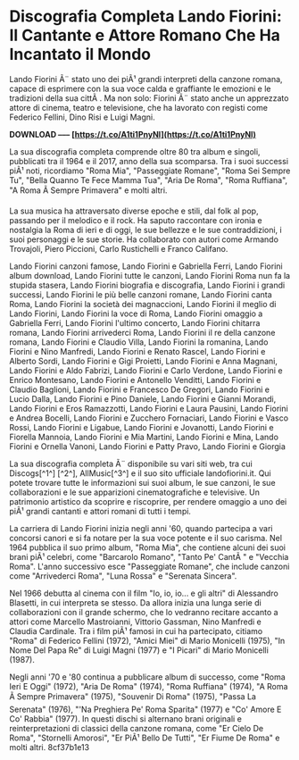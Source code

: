 
 
# Discografia Completa Lando Fiorini: Il Cantante e Attore Romano Che Ha Incantato il Mondo
 
Lando Fiorini Ã¨ stato uno dei piÃ¹ grandi interpreti della canzone romana, capace di esprimere con la sua voce calda e graffiante le emozioni e le tradizioni della sua cittÃ . Ma non solo: Fiorini Ã¨ stato anche un apprezzato attore di cinema, teatro e televisione, che ha lavorato con registi come Federico Fellini, Dino Risi e Luigi Magni.
 
**DOWNLOAD ––– [https://t.co/A1ti1PnyNl](https://t.co/A1ti1PnyNl)**


 
La sua discografia completa comprende oltre 80 tra album e singoli, pubblicati tra il 1964 e il 2017, anno della sua scomparsa. Tra i suoi successi piÃ¹ noti, ricordiamo "Roma Mia", "Passeggiate Romane", "Roma Sei Sempre Tu", "Bella Quanno Te Fece Mamma Tua", "Aria De Roma", "Roma Ruffiana", "A Roma Ã Sempre Primavera" e molti altri.
 
La sua musica ha attraversato diverse epoche e stili, dal folk al pop, passando per il melodico e il rock. Ha saputo raccontare con ironia e nostalgia la Roma di ieri e di oggi, le sue bellezze e le sue contraddizioni, i suoi personaggi e le sue storie. Ha collaborato con autori come Armando Trovajoli, Piero Piccioni, Carlo Rustichelli e Franco Califano.
 
Lando Fiorini canzoni famose,  Lando Fiorini e Gabriella Ferri,  Lando Fiorini album download,  Lando Fiorini tutte le canzoni,  Lando Fiorini Roma nun fa la stupida stasera,  Lando Fiorini biografia e discografia,  Lando Fiorini i grandi successi,  Lando Fiorini le più belle canzoni romane,  Lando Fiorini canta Roma,  Lando Fiorini la società dei magnaccioni,  Lando Fiorini il meglio di Lando Fiorini,  Lando Fiorini la voce di Roma,  Lando Fiorini omaggio a Gabriella Ferri,  Lando Fiorini l'ultimo concerto,  Lando Fiorini chitarra romana,  Lando Fiorini arrivederci Roma,  Lando Fiorini il re della canzone romana,  Lando Fiorini e Claudio Villa,  Lando Fiorini la romanina,  Lando Fiorini e Nino Manfredi,  Lando Fiorini e Renato Rascel,  Lando Fiorini e Alberto Sordi,  Lando Fiorini e Gigi Proietti,  Lando Fiorini e Anna Magnani,  Lando Fiorini e Aldo Fabrizi,  Lando Fiorini e Carlo Verdone,  Lando Fiorini e Enrico Montesano,  Lando Fiorini e Antonello Venditti,  Lando Fiorini e Claudio Baglioni,  Lando Fiorini e Francesco De Gregori,  Lando Fiorini e Lucio Dalla,  Lando Fiorini e Pino Daniele,  Lando Fiorini e Gianni Morandi,  Lando Fiorini e Eros Ramazzotti,  Lando Fiorini e Laura Pausini,  Lando Fiorini e Andrea Bocelli,  Lando Fiorini e Zucchero Fornaciari,  Lando Fiorini e Vasco Rossi,  Lando Fiorini e Ligabue,  Lando Fiorini e Jovanotti,  Lando Fiorini e Fiorella Mannoia,  Lando Fiorini e Mia Martini,  Lando Fiorini e Mina,  Lando Fiorini e Ornella Vanoni,  Lando Fiorini e Patty Pravo,  Lando Fiorini e Giorgia
 
La sua discografia completa Ã¨ disponibile su vari siti web, tra cui Discogs[^1^] [^2^], AllMusic[^3^] e il suo sito ufficiale landofiorini.it. Qui potete trovare tutte le informazioni sui suoi album, le sue canzoni, le sue collaborazioni e le sue apparizioni cinematografiche e televisive. Un patrimonio artistico da scoprire e riscoprire, per rendere omaggio a uno dei piÃ¹ grandi cantanti e attori romani di tutti i tempi.
  
La carriera di Lando Fiorini inizia negli anni '60, quando partecipa a vari concorsi canori e si fa notare per la sua voce potente e il suo carisma. Nel 1964 pubblica il suo primo album, "Roma Mia", che contiene alcuni dei suoi brani piÃ¹ celebri, come "Barcarolo Romano", "Tanto Pe' CantÃ " e "Vecchia Roma". L'anno successivo esce "Passeggiate Romane", che include canzoni come "Arrivederci Roma", "Luna Rossa" e "Serenata Sincera".
 
Nel 1966 debutta al cinema con il film "Io, io, io... e gli altri" di Alessandro Blasetti, in cui interpreta se stesso. Da allora inizia una lunga serie di collaborazioni con il grande schermo, che lo vedranno recitare accanto a attori come Marcello Mastroianni, Vittorio Gassman, Nino Manfredi e Claudia Cardinale. Tra i film piÃ¹ famosi in cui ha partecipato, citiamo "Roma" di Federico Fellini (1972), "Amici Miei" di Mario Monicelli (1975), "In Nome Del Papa Re" di Luigi Magni (1977) e "I Picari" di Mario Monicelli (1987).
 
Negli anni '70 e '80 continua a pubblicare album di successo, come "Roma Ieri E Oggi" (1972), "Aria De Roma" (1974), "Roma Ruffiana" (1974), "A Roma Ã Sempre Primavera" (1975), "Souvenir Di Roma" (1975), "Passa La Serenata" (1976), "'Na Preghiera Pe' Roma Sparita" (1977) e "Co' Amore E Co' Rabbia" (1977). In questi dischi si alternano brani originali e reinterpretazioni di classici della canzone romana, come "Er Cielo De Roma", "Stornelli Amorosi", "Er PiÃ¹ Bello De Tutti", "Er Fiume De Roma" e molti altri.
 8cf37b1e13
 
